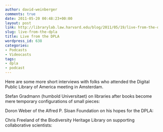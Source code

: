 ```yaml
---
author: david-weinberger
comments: true
date: 2011-05-20 00:48:23+00:00
layout: post
link: http://librarylab.law.harvard.edu/blog/2011/05/19/live-from-the-dpla/
slug: live-from-the-dpla
title: Live from the DPLA
wordpress_id: 638
categories:
- Podcasts
- Videocasts
tags:
- dpla
- podcast
---
```


Here are some more short interviews with folks who attended the Digital Public Library of America meeting in Amsterdam.

Stefan Gradmann (humbold Universitaet) on libraries after books become mere temporary configurations of small pieces:



Doron Weber of the Alfred P. Sloan Foundation on his hopes for the DPLA:



Chris Freeland of the Biodiversity Heritage Library on supporting collaborative scientists:



